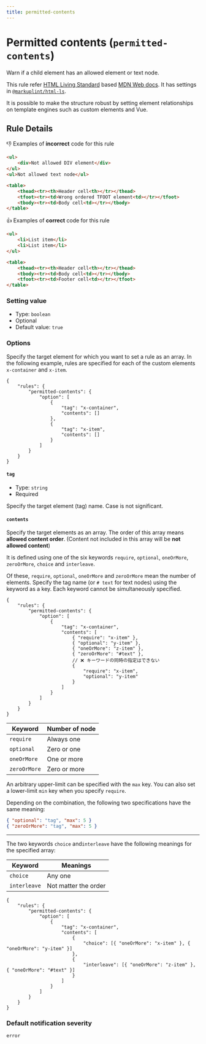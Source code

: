 ```yaml
---
title: permitted-contents
---
```


# Permitted contents (`permitted-contents`)

Warn if a child element has an allowed element or text node.

This rule refer [HTML Living Standard](https://html.spec.whatwg.org/) based [MDN Web docs](https://developer.mozilla.org/en/docs/Web/HTML). It has settings in [`@markuplint/html-ls`](https://github.com/markuplint/markuplint/blob/master/packages/%40markuplint/html-ls/index.json).

It is possible to make the structure robust by setting element relationships on template engines such as custom elements and Vue.

## Rule Details

👎 Examples of **incorrect** code for this rule

<!-- prettier-ignore-start -->
```html
<ul>
	<div>Not allowed DIV element</div>
</ul>
<ul>Not allowed text node</ul>

<table>
	<thead><tr><th>Header cell<th></tr></thead>
	<tfoot><tr><td>Wrong ordered TFOOT element<td></tr></tfoot>
	<tbody><tr><td>Body cell<td></tr></tbody>
</table>
```
<!-- prettier-ignore-end -->

👍 Examples of **correct** code for this rule

<!-- prettier-ignore-start -->
```html
<ul>
	<li>List item</li>
	<li>List item</li>
</ul>

<table>
	<thead><tr><th>Header cell<th></tr></thead>
	<tbody><tr><td>Body cell<td></tr></tbody>
	<tfoot><tr><td>Footer cell<td></tr></tfoot>
</table>
```
<!-- prettier-ignore-end -->

### Setting value

-   Type: `boolean`
-   Optional
-   Default value: `true`

### Options

Specify the target element for which you want to set a rule as an array. In the following example, rules are specified for each of the custom elements `x-container` and `x-item`.

```json:title=.markuplintrc
{
	"rules": {
		"permitted-contents": {
			"option": [
				{
					"tag": "x-container",
					"contents": []
				},
				{
					"tag": "x-item",
					"contents": []
				}
			]
		}
	}
}
```

#### `tag`

-   Type: `string`
-   Required

Specify the target element (tag) name. Case is not significant.

#### `contents`

Specify the target elements as an array. The order of this array means **allowed content order**. (Content not included in this array will be **not allowed content**)

It is defined using one of the six keywords `require`, `optional`, `oneOrMore`, `zeroOrMore`, `choice` and `interleave`.

Of these, `require`, `optional`, `oneOrMore` and `zeroOrMore` mean the number of elements. Specify the tag name (or `# text` for text nodes) using the keyword as a key. Each keyword cannot be simultaneously specified.

```json:title=.markuplintrc
{
	"rules": {
		"permitted-contents": {
			"option": [
				{
					"tag": "x-container",
					"contents": [
						{ "require": "x-item" },
						{ "optional": "y-item" },
						{ "oneOrMore": "z-item" },
						{ "zeroOrMore": "#text" },
						// ❌ キーワードの同時の指定はできない
						{
							"require": "x-item",
							"optional": "y-item"
						}
					]
				}
			]
		}
	}
}
```

| Keyword      | Number of node |
| ------------ | -------------- |
| `require`    | Always one     |
| `optional`   | Zero or one    |
| `oneOrMore`  | One or more    |
| `zeroOrMore` | Zero or more   |

An arbitrary upper-limit can be specified with the `max` key. You can also set a lower-limit `min` key when you specify `require`.

Depending on the combination, the following two specifications have the same meaning:

```json
{ "optional": "tag", "max": 5 }
{ "zeroOrMore": "tag", "max": 5 }
```

---

The two keywords `choice` and`interleave` have the following meanings for the specified array:

| Keyword      | Meanings             |
| ------------ | -------------------- |
| `choice`     | Any one              |
| `interleave` | Not matter the order |

```json:title=.markuplintrc
{
	"rules": {
		"permitted-contents": {
			"option": [
				{
					"tag": "x-container",
					"contents": [
						{
							"choice": [{ "oneOrMore": "x-item" }, { "oneOrMore": "y-item" }]
						},
						{
							"interleave": [{ "oneOrMore": "z-item" }, { "oneOrMore": "#text" }]
						}
					]
				}
			]
		}
	}
}
```

### Default notification severity

`error`
